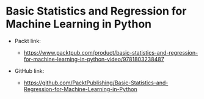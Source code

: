# Basic Statistics and Regression for Machine Learning in Python

- Packt link:
    - https://www.packtpub.com/product/basic-statistics-and-regression-for-machine-learning-in-python-video/9781803238487

- GitHub link:
    - https://github.com/PacktPublishing/Basic-Statistics-and-Regression-for-Machine-Learning-in-Python